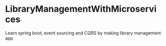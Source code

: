 # LibraryManagementWithMicroservices
Learn spring boot, event sourcing and CQRS by making library management app
